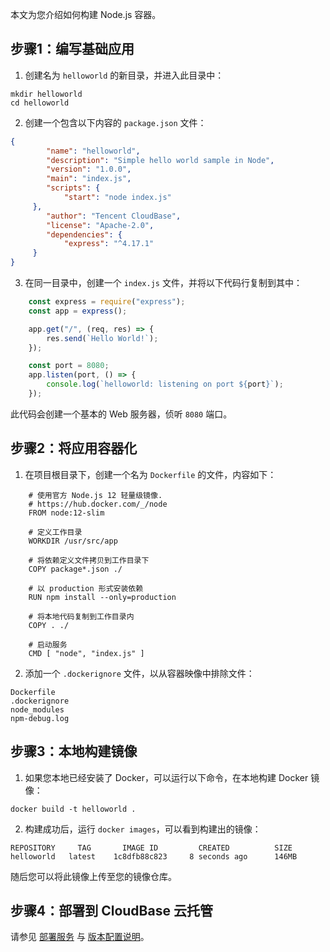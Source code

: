 本文为您介绍如何构建 Node.js 容器。

## 步骤1：编写基础应用

1. 创建名为 `helloworld` 的新目录，并进入此目录中：
```plaintext
mkdir helloworld
cd helloworld
```
2. 创建一个包含以下内容的 `package.json` 文件：
```json
{
		"name": "helloworld",
		"description": "Simple hello world sample in Node",
		"version": "1.0.0",
		"main": "index.js",
		"scripts": {
			"start": "node index.js"
     },
		"author": "Tencent CloudBase",
		"license": "Apache-2.0",
		"dependencies": {
			"express": "^4.17.1"
     }
}
```
3. 在同一目录中，创建一个 `index.js` 文件，并将以下代码行复制到其中：
```js
	const express = require("express");
	const app = express();

	app.get("/", (req, res) => {
		res.send(`Hello World!`);
	});

	const port = 8080;
	app.listen(port, () => {
		console.log(`helloworld: listening on port ${port}`);
	});
```
此代码会创建一个基本的 Web 服务器，侦听 `8080` 端口。

## 步骤2：将应用容器化

1. 在项目根目录下，创建一个名为 `Dockerfile` 的文件，内容如下：
```docker
	# 使用官方 Node.js 12 轻量级镜像.
	# https://hub.docker.com/_/node
	FROM node:12-slim

	# 定义工作目录
	WORKDIR /usr/src/app

	# 将依赖定义文件拷贝到工作目录下
	COPY package*.json ./

	# 以 production 形式安装依赖
	RUN npm install --only=production

	# 将本地代码复制到工作目录内
	COPY . ./

	# 启动服务
	CMD [ "node", "index.js" ]
```
2. 添加一个 `.dockerignore` 文件，以从容器映像中排除文件：
```plaintext
Dockerfile
.dockerignore
node_modules
npm-debug.log
```

## 步骤3：本地构建镜像

1. 如果您本地已经安装了 Docker，可以运行以下命令，在本地构建 Docker 镜像：
```plaintext
docker build -t helloworld .
```
2. 构建成功后，运行 `docker images`，可以看到构建出的镜像：
```plaintext
REPOSITORY     TAG       IMAGE ID         CREATED          SIZE
helloworld   latest    1c8dfb88c823     8 seconds ago      146MB
```
随后您可以将此镜像上传至您的镜像仓库。

## 步骤4：部署到 CloudBase 云托管

请参见 [部署服务](https://cloud.tencent.com/document/product/1243/46127) 与 [版本配置说明](https://cloud.tencent.com/document/product/1243/49177)。
